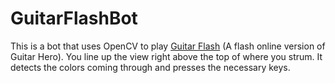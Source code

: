 # GuitarFlashBot

This is a bot that uses OpenCV to play <a href=http://guitarflash.com/>Guitar Flash</a> (A flash online version of Guitar Hero).  You line up the view right above the top of where you strum.  It detects the colors coming through and presses the necessary keys.  
